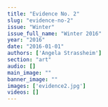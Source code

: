 ```yaml
---
title: "Evidence No. 2"
slug: "evidence-no-2"
issue: "Winter"
issue_full_name: "Winter 2016"
year: "2016"
date: "2016-01-01"
authors: ['Angela Strassheim']
section: "art"
audio: []
main_image: ""
banner_image: ""
images: ['evidence2.jpg']
videos: []
---
```

